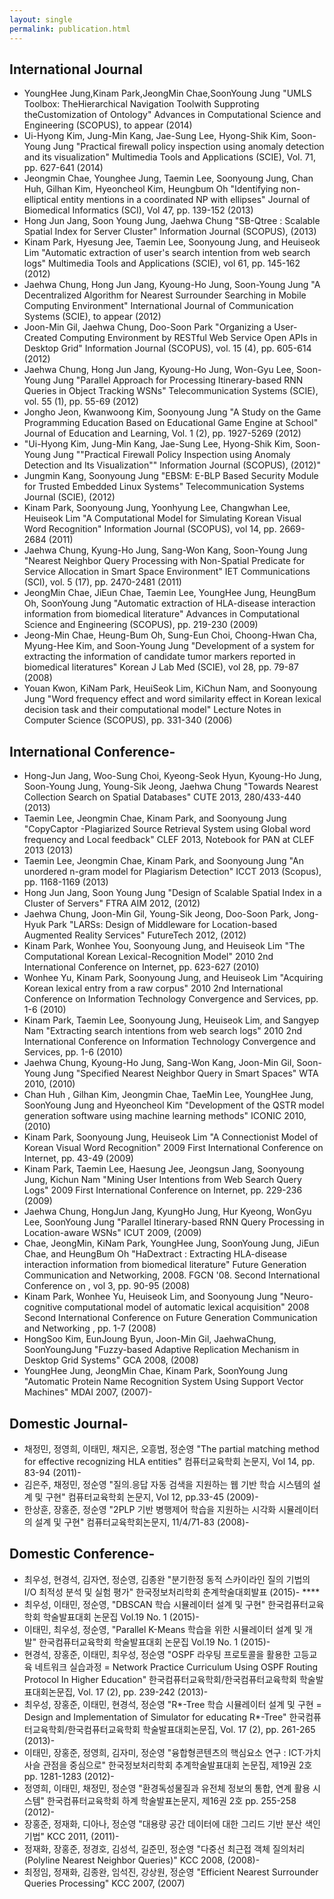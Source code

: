 ```yaml
---
layout: single
permalink: publication.html
---
```


## International Journal

- YoungHee Jung,Kinam Park,JeongMin Chae,SoonYoung Jung "UMLS Toolbox: TheHierarchical Navigation Toolwith Supproting theCustomization of Ontology" Advances in Computational Science and Engineering (SCOPUS), to appear (2014)
- Ui-Hyong Kim, Jung-Min Kang, Jae-Sung Lee, Hyong-Shik Kim, Soon-Young Jung "Practical firewall policy inspection using anomaly detection and its visualization" Multimedia Tools and Applications (SCIE), Vol. 71, pp. 627-641 (2014)
- Jeongmin Chae, Younghee Jung, Taemin Lee, Soonyoung Jung, Chan Huh, Gilhan Kim, Hyeoncheol Kim, Heungbum Oh "Identifying non-elliptical entity mentions in a coordinated NP with ellipses" Journal of Biomedical Informatics (SCI), Vol 47, pp. 139-152 (2013)
- Hong Jun Jang, Soon Young Jung, Jaehwa Chung "SB-Qtree : Scalable Spatial Index for Server Cluster" Information Journal (SCOPUS), (2013)
- Kinam Park, Hyesung Jee, Taemin Lee, Soonyoung Jung, and Heuiseok Lim "Automatic extraction of user's search intention from web search logs" Multimedia Tools and Applications (SCIE), vol 61, pp. 145-162 (2012)
- Jaehwa Chung, Hong Jun Jang, Kyoung-Ho Jung, Soon-Young Jung "A Decentralized Algorithm for Nearest Surrounder Searching in Mobile Computing Environment"  International Journal of Communication Systems (SCIE), to appear (2012)
- Joon-Min Gil, Jaehwa Chung, Doo-Soon Park "Organizing a User-Created Computing Environment by RESTful Web Service Open APIs in Desktop Grid" Information Journal (SCOPUS), vol. 15 (4), pp. 605-614 (2012)
- Jaehwa Chung, Hong Jun Jang, Kyoung-Ho Jung, Won-Gyu Lee, Soon-Young Jung "Parallel Approach for Processing Itinerary-based RNN Queries in Object Tracking WSNs" Telecommunication Systems (SCIE), vol. 55 (1), pp. 55-69 (2012)
- Jongho Jeon, Kwanwoong Kim, Soonyoung Jung "A Study on the Game Programming Education Based on Educational Game Engine at School" Journal of Education and Learning, Vol. 1 (2), pp. 1927-5269 (2012)
- "Ui-Hyong Kim, Jung-Min Kang, Jae-Sung Lee, Hyong-Shik Kim, Soon-Young Jung ""Practical Firewall Policy Inspection using Anomaly Detection and Its Visualization"" Information Journal (SCOPUS), (2012)"
- Jungmin Kang, Soonyoung Jung "EBSM: E-BLP Based Security Module for Trusted Embedded Linux Systems" Telecommunication Systems Journal (SCIE), (2012)
- Kinam Park, Soonyoung Jung, Yoonhyung Lee, Changwhan Lee, Heuiseok Lim "A Computational Model for Simulating Korean Visual Word Recognition" Information Journal (SCOPUS), vol 14, pp. 2669-2684 (2011)
- Jaehwa Chung, Kyung-Ho Jung, Sang-Won Kang, Soon-Young Jung "Nearest Neighbor Query Processing with Non-Spatial Predicate for Service Allocation in Smart Space Environment" IET Communications (SCI), vol. 5 (17), pp. 2470-2481 (2011)
- JeongMin Chae, JiEun Chae, Taemin Lee, YoungHee Jung, HeungBum Oh, SoonYoung Jung "Automatic extraction of HLA-disease interaction information from biomedical literature" Advances in Computational Science and Engineering (SCOPUS), pp. 219-230 (2009)
- Jeong-Min Chae, Heung-Bum Oh, Sung-Eun Choi, Choong-Hwan Cha, Myung-Hee Kim, and Soon-Young Jung "Development of a system for extracting the information of candidate tumor markers reported in biomedical literatures" Korean J Lab Med (SCIE), vol 28, pp. 79-87 (2008)
- Youan Kwon, KiNam Park, HeuiSeok Lim, KiChun Nam, and Soonyoung Jung "Word frequency effect and word similarity effect in Korean lexical decision task and their computational model" Lecture Notes in Computer Science (SCOPUS), pp. 331-340 (2006)

## International Conference- 

- Hong-Jun Jang, Woo-Sung Choi, Kyeong-Seok Hyun, Kyoung-Ho Jung, Soon-Young Jung, Young-Sik Jeong, Jaehwa Chung "Towards Nearest Collection Search on Spatial Databases" CUTE 2013, 280/433-440 (2013)
- Taemin Lee, Jeongmin Chae, Kinam Park, and Soonyoung Jung "CopyCaptor -Plagiarized Source Retrieval System using Global word frequency and Local feedback" CLEF 2013, Notebook for PAN at CLEF 2013 (2013)
- Taemin Lee, Jeongmin Chae, Kinam Park, and Soonyoung Jung "An unordered n-gram model for Plagiarism Detection" ICCT 2013 (Scopus), pp. 1168-1169 (2013)
- Hong Jun Jang, Soon Young Jung "Design of Scalable Spatial Index in a Cluster of Servers" FTRA AIM 2012, (2012)
- Jaehwa Chung, Joon-Min Gil, Young-Sik Jeong, Doo-Soon Park, Jong-Hyuk Park "LARSs: Design of Middleware for Location-based Augmented Reality Services" FutureTech 2012, (2012)
- Kinam Park, Wonhee You, Soonyoung Jung, and Heuiseok Lim "The Computational Korean Lexical-Recognition Model" 2010 2nd International Conference on Internet, pp. 623-627 (2010)
- Wonhee Yu, Kinam Park, Soonyoung Jung, and Heuiseok Lim "Acquiring Korean lexical entry from a raw corpus" 2010 2nd International Conference on Information Technology Convergence and Services, pp. 1-6 (2010)
- Kinam Park, Taemin Lee, Soonyoung Jung, Heuiseok Lim, and Sangyep Nam "Extracting search intentions from web search logs" 2010 2nd International Conference on Information Technology Convergence and Services, pp. 1-6 (2010)
- Jaehwa Chung, Kyoung-Ho Jung, Sang-Won Kang, Joon-Min Gil, Soon-Young Jung "Specified Nearest Neighbor Query in Smart Spaces" WTA 2010, (2010)
- Chan Huh , Gilhan Kim, Jeongmin Chae, TaeMin Lee, YoungHee Jung, SoonYoung Jung and Hyeoncheol Kim "Development of the QSTR model generation software using machine learning methods" ICONIC 2010, (2010)
- Kinam Park, Soonyoung Jung, Heuiseok Lim "A Connectionist Model of Korean Visual Word Recognition" 2009 First International Conference on Internet, pp. 43-49 (2009)
- Kinam Park, Taemin Lee, Haesung Jee, Jeongsun Jang, Soonyoung Jung, Kichun Nam "Mining User Intentions from Web Search Query Logs" 2009 First International Conference on Internet, pp. 229-236 (2009)
- Jaehwa Chung, HongJun Jang, KyungHo Jung, Hur Kyeong, WonGyu Lee, SoonYoung Jung "Parallel Itinerary-based RNN Query Processing in Location-aware WSNs" ICUT 2009, (2009)
- Chae, JeongMin, KiNam Park, YoungHee Jung, SoonYoung Jung, JiEun Chae, and HeungBum Oh "HaDextract : Extracting HLA-disease interaction information from biomedical literature" Future Generation Communication and Networking, 2008. FGCN '08. Second International Conference on , vol 3, pp. 90-95 (2008)
- Kinam Park, Wonhee Yu, Heuiseok Lim, and Soonyoung Jung "Neuro-cognitive computational model of automatic lexical acquisition" 2008 Second International Conference on Future Generation Communication and Networking , pp. 1-7 (2008)
- HongSoo Kim, EunJoung Byun, Joon-Min Gil, JaehwaChung, SoonYoungJung "Fuzzy-based Adaptive Replication Mechanism in Desktop Grid Systems" GCA 2008, (2008)
- YoungHee Jung, JeongMin Chae, Kinam Park, SoonYoung Jung "Automatic Protein Name Recognition System Using Support Vector Machines" MDAI 2007, (2007)- 

## Domestic Journal- 

- 채정민, 정영희, 이태민, 채지은, 오흥범, 정순영 "The partial matching method for effective recognizing HLA entities" 컴퓨터교육학회 논문지, Vol 14, pp. 83-94 (2011)- 
- 김은주, 채정민, 정순영 "질의․응답 자동 검색을 지원하는 웹 기반 학습 시스템의 설계 및 구현" 컴퓨터교육학회 논문지, Vol 12, pp.33-45 (2009)- 
- 한상훈, 장홍준, 정순영 "2PLP 기반 병행제어 학습을 지원하는 시각화 시뮬레이터의 설계 및 구현" 컴퓨터교육학회논문지, 11/4/71-83 (2008)- 

## Domestic Conference- 

- 최우성, 현경석, 김자연, 정순영, 김종완 "분기한정 동적 스카이라인 질의 기법의 I/O 최적성 분석 및 실험 평가" 한국정보처리학회 춘계학술대회발표 (2015)- ****
- 최우성, 이태민, 정순영, "DBSCAN 학습 시뮬레이터 설계 및 구현" 한국컴퓨터교육학회 학술발표대회 논문집 Vol.19 No. 1 (2015)- 
- 이태민, 최우성, 정순영, "Parallel K-Means 학습을 위한 시뮬레이터 설계 및 개발" 한국컴퓨터교육학회 학술발표대회 논문집 Vol.19 No. 1 (2015)- 
- 현경석, 장홍준, 이태민, 최우성, 정순영 "OSPF 라우팅 프로토콜을 활용한 고등교육 네트워크 실습과정 = Network Practice Curriculum Using OSPF Routing Protocol In Higher Education" 한국컴퓨터교육학회/한국컴퓨터교육학회 학술발표대회논문집, Vol. 17 (2), pp. 239-242 (2013)- 
- 최우성, 장홍준, 이태민, 현경석, 정순영 "R*-Tree 학습 시뮬레이터 설계 및 구현 = Design and Implementation of Simulator for educating R*-Tree" 한국컴퓨터교육학회/한국컴퓨터교육학회 학술발표대회논문집, Vol. 17 (2), pp. 261-265 (2013)- 
- 이태민, 장홍준, 정영희, 김자미, 정순영 "융합형콘텐츠의 핵심요소 연구 : ICT·가치사슬 관점을 중심으로" 한국정보처리학회 추계학술발표대회 논문집, 제19권 2호 pp. 1281-1283 (2012)- 
- 정영희, 이태민, 채정민, 정순영 "환경독성물질과 유전체 정보의 통합, 연계 활용 시스템" 한국컴퓨터교육학회 하계 학술발표논문지, 제16권 2호 pp. 255-258 (2012)- 
- 장홍준, 정재화, 디아나, 정순영 "대용량 공간 데이터에 대한 그리드 기반 분산 색인 기법" KCC 2011, (2011)- 
- 정재화, 장홍준, 정경호, 김성석, 길준민, 정순영 "다중선 최근접 객체 질의처리(Polyline Nearest Neighbor Queries)" KCC 2008, (2008)- 
- 최정임, 정재화, 김종완, 임석진, 강상원, 정순영 "Efficient Nearest Surrounder Queries Processing" KCC 2007, (2007)
